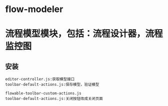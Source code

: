# flow-modeler
# 流程模型模块，包括：流程设计器，流程监控图

## 安装

```
editor-controller.js:获取模型接口
toolbar-default-actions.js:保存模型，验证模型

flowable-toolbar-custom-actions.js
toolbar-default-actions.js:关闭按钮改成关闭页面

```

